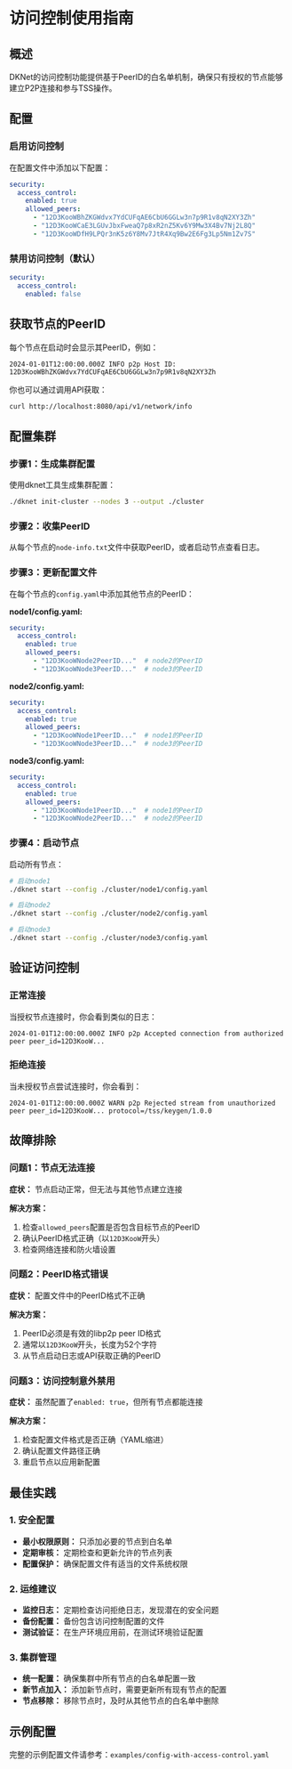 # 访问控制使用指南

## 概述

DKNet的访问控制功能提供基于PeerID的白名单机制，确保只有授权的节点能够建立P2P连接和参与TSS操作。

## 配置

### 启用访问控制

在配置文件中添加以下配置：

```yaml
security:
  access_control:
    enabled: true
    allowed_peers:
      - "12D3KooWBhZKGWdvx7YdCUFqAE6CbU6GGLw3n7p9R1v8qN2XY3Zh"
      - "12D3KooWCaE3LGUvJbxFweaQ7p8xR2nZ5Kv6Y9Mw3X4Bv7Nj2L8Q"
      - "12D3KooWDfH9LPQr3nK5z6Y8Mv7JtR4Xq9Bw2E6Fg3Lp5Nm1Zv7S"
```

### 禁用访问控制（默认）

```yaml
security:
  access_control:
    enabled: false
```

## 获取节点的PeerID

每个节点在启动时会显示其PeerID，例如：

```
2024-01-01T12:00:00.000Z INFO p2p Host ID: 12D3KooWBhZKGWdvx7YdCUFqAE6CbU6GGLw3n7p9R1v8qN2XY3Zh
```

你也可以通过调用API获取：

```bash
curl http://localhost:8080/api/v1/network/info
```

## 配置集群

### 步骤1：生成集群配置

使用dknet工具生成集群配置：

```bash
./dknet init-cluster --nodes 3 --output ./cluster
```

### 步骤2：收集PeerID

从每个节点的`node-info.txt`文件中获取PeerID，或者启动节点查看日志。

### 步骤3：更新配置文件

在每个节点的`config.yaml`中添加其他节点的PeerID：

**node1/config.yaml:**
```yaml
security:
  access_control:
    enabled: true
    allowed_peers:
      - "12D3KooWNode2PeerID..."  # node2的PeerID
      - "12D3KooWNode3PeerID..."  # node3的PeerID
```

**node2/config.yaml:**
```yaml
security:
  access_control:
    enabled: true
    allowed_peers:
      - "12D3KooWNode1PeerID..."  # node1的PeerID
      - "12D3KooWNode3PeerID..."  # node3的PeerID
```

**node3/config.yaml:**
```yaml
security:
  access_control:
    enabled: true
    allowed_peers:
      - "12D3KooWNode1PeerID..."  # node1的PeerID
      - "12D3KooWNode2PeerID..."  # node2的PeerID
```

### 步骤4：启动节点

启动所有节点：

```bash
# 启动node1
./dknet start --config ./cluster/node1/config.yaml

# 启动node2
./dknet start --config ./cluster/node2/config.yaml

# 启动node3
./dknet start --config ./cluster/node3/config.yaml
```

## 验证访问控制

### 正常连接

当授权节点连接时，你会看到类似的日志：

```
2024-01-01T12:00:00.000Z INFO p2p Accepted connection from authorized peer peer_id=12D3KooW...
```

### 拒绝连接

当未授权节点尝试连接时，你会看到：

```
2024-01-01T12:00:00.000Z WARN p2p Rejected stream from unauthorized peer peer_id=12D3KooW... protocol=/tss/keygen/1.0.0
```

## 故障排除

### 问题1：节点无法连接

**症状：** 节点启动正常，但无法与其他节点建立连接

**解决方案：**
1. 检查`allowed_peers`配置是否包含目标节点的PeerID
2. 确认PeerID格式正确（以`12D3KooW`开头）
3. 检查网络连接和防火墙设置

### 问题2：PeerID格式错误

**症状：** 配置文件中的PeerID格式不正确

**解决方案：**
1. PeerID必须是有效的libp2p peer ID格式
2. 通常以`12D3KooW`开头，长度为52个字符
3. 从节点启动日志或API获取正确的PeerID

### 问题3：访问控制意外禁用

**症状：** 虽然配置了`enabled: true`，但所有节点都能连接

**解决方案：**
1. 检查配置文件格式是否正确（YAML缩进）
2. 确认配置文件路径正确
3. 重启节点以应用新配置

## 最佳实践

### 1. 安全配置

- **最小权限原则：** 只添加必要的节点到白名单
- **定期审核：** 定期检查和更新允许的节点列表
- **配置保护：** 确保配置文件有适当的文件系统权限

### 2. 运维建议

- **监控日志：** 定期检查访问拒绝日志，发现潜在的安全问题
- **备份配置：** 备份包含访问控制配置的文件
- **测试验证：** 在生产环境应用前，在测试环境验证配置

### 3. 集群管理

- **统一配置：** 确保集群中所有节点的白名单配置一致
- **新节点加入：** 添加新节点时，需要更新所有现有节点的配置
- **节点移除：** 移除节点时，及时从其他节点的白名单中删除

## 示例配置

完整的示例配置文件请参考：`examples/config-with-access-control.yaml` 
